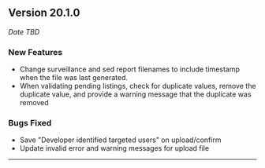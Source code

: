 ## Version 20.1.0
_Date TBD_

### New Features
* Change surveillance and sed report filenames to include timestamp when the file was last generated.
* When validating pending listings, check for duplicate values, remove the duplicate value, and provide a warning message that the duplicate was removed

### Bugs Fixed
* Save "Developer identified targeted users" on upload/confirm
* Update invalid error and warning messages for upload file

---

